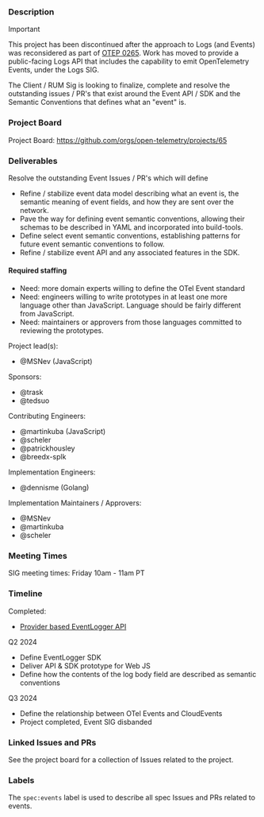 ### Description

> [!IMPORTANT]
> This project has been discontinued after the approach to Logs (and Events) was reconsidered as part of [OTEP 0265](https://github.com/open-telemetry/opentelemetry-specification/blob/main/oteps/0265-event-vision.md).
> Work has moved to provide a public-facing Logs API that includes the capability to emit OpenTelemetry Events, under the Logs SIG.

The Client / RUM Sig is looking to finalize, complete and resolve the outstanding issues / PR's that exist around the Event API / SDK and the Semantic Conventions that defines what an "event" is.

### Project Board

Project Board: https://github.com/orgs/open-telemetry/projects/65

### Deliverables

Resolve the outstanding Event Issues / PR's which will define

* Refine / stabilize event data model describing what an event is, the semantic meaning of event fields, and how they are sent over the network.
* Pave the way for defining event semantic conventions, allowing their schemas to be described in YAML and incorporated into build-tools.
* Define select event semantic conventions, establishing patterns for future event semantic conventions to follow.
* Refine / stabilize event API and any associated features in the SDK.

#### Required staffing

* Need: more domain experts willing to define the OTel Event standard
* Need: engineers willing to write prototypes in at least one more language other than JavaScript. Language should be fairly different from JavaScript.
* Need: maintainers or approvers from those languages committed to reviewing the prototypes.

Project lead(s):

* @MSNev (JavaScript)

Sponsors:

* @trask
* @tedsuo

Contributing Engineers:

* @martinkuba (JavaScript)
* @scheler
* @patrickhousley
* @breedx-splk

Implementation Engineers:
* @dennisme (Golang)

Implementation Maintainers / Approvers:

* @MSNev
* @martinkuba
* @scheler

### Meeting Times

SIG meeting times: Friday 10am - 11am PT

### Timeline

Completed:
* [Provider based EventLogger API](https://github.com/open-telemetry/opentelemetry-specification/blob/v1.40.0/specification/logs/event-api.md)

Q2 2024

* Define EventLogger SDK
* Deliver API & SDK prototype for Web JS
* Define how the contents of the log body field are described as semantic conventions

Q3 2024
* Define the relationship between OTel Events and CloudEvents
* Project completed, Event SIG disbanded

### Linked Issues and PRs

See the project board for a collection of Issues related to the project.

### Labels

The `spec:events` label is used to describe all spec Issues and PRs related to events.
